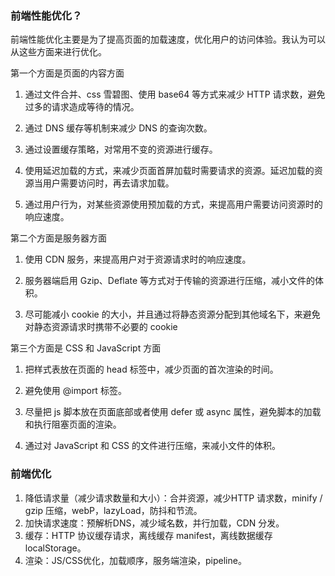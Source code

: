 ### 前端性能优化？

前端性能优化主要是为了提高页面的加载速度，优化用户的访问体验。我认为可以从这些方面来进行优化。

第一个方面是页面的内容方面

1. 通过文件合并、css 雪碧图、使用 base64 等方式来减少 HTTP 请求数，避免过多的请求造成等待的情况。

1. 通过 DNS 缓存等机制来减少 DNS 的查询次数。

1. 通过设置缓存策略，对常用不变的资源进行缓存。

1. 使用延迟加载的方式，来减少页面首屏加载时需要请求的资源。延迟加载的资源当用户需要访问时，再去请求加载。

1. 通过用户行为，对某些资源使用预加载的方式，来提高用户需要访问资源时的响应速度。

第二个方面是服务器方面

1. 使用 CDN 服务，来提高用户对于资源请求时的响应速度。

1. 服务器端启用 Gzip、Deflate 等方式对于传输的资源进行压缩，减小文件的体积。

1. 尽可能减小 cookie 的大小，并且通过将静态资源分配到其他域名下，来避免对静态资源请求时携带不必要的 cookie

第三个方面是 CSS 和 JavaScript 方面

1. 把样式表放在页面的 head 标签中，减少页面的首次渲染的时间。

1. 避免使用 @import 标签。

1. 尽量把 js 脚本放在页面底部或者使用 defer 或 async 属性，避免脚本的加载和执行阻塞页面的渲染。

1. 通过对 JavaScript 和 CSS 的文件进行压缩，来减小文件的体积。


### 前端优化
1. 降低请求量（减少请求数量和大小）：合并资源，减少HTTP 请求数，minify / gzip 压缩，webP，lazyLoad，防抖和节流。
2. 加快请求速度：预解析DNS，减少域名数，并行加载，CDN 分发。
3. 缓存：HTTP 协议缓存请求，离线缓存 manifest，离线数据缓存localStorage。
4. 渲染：JS/CSS优化，加载顺序，服务端渲染，pipeline。



